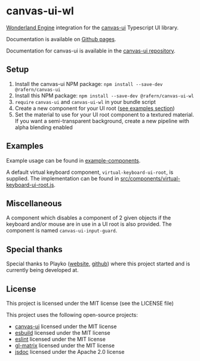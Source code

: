 # canvas-ui-wl

[Wonderland Engine](https://wonderlandengine.com/) integration for the
[canvas-ui](https://github.com/rafern/canvas-ui) Typescript UI library.

Documentation is available on [Github pages](https://rafern.github.io/canvas-ui-wl/).

Documentation for canvas-ui is available in the
[canvas-ui repository](https://github.com/rafern/canvas-ui).

## Setup

1. Install the canvas-ui NPM package: `npm install --save-dev @rafern/canvas-ui`
2. Install this NPM package: `npm install --save-dev @rafern/canvas-ui-wl`
3. `require` `canvas-ui` and `canvas-ui-wl` in your bundle script
4. Create a new component for your UI root ([see examples section](#Examples))
5. Set the material to use for your UI root component to a textured material. If you want a semi-transparent background, create a new pipeline with alpha blending enabled

## Examples

Example usage can be found in
[example-components](https://github.com/rafern/canvas-ui-wl/tree/master/example-components).

A default virtual keyboard component, `virtual-keyboard-ui-root`, is supplied.
The implementation can be found in
[src/components/virtual-keyboard-ui-root.js](https://github.com/rafern/canvas-ui-wl/blob/master/src/components/virtual-keyboard-ui-root.js).

## Miscellaneous

A component which disables a component of 2 given objects if the keyboard and/or
mouse are in use in a UI root is also provided. The component is named
`canvas-ui-input-guard`.

## Special thanks

Special thanks to Playko ([website](https://www.playko.com/),
[github](https://github.com/playkostudios)) where this project started and is
currently being developed at.

## License

This project is licensed under the MIT license (see the LICENSE file)

This project uses the following open-source projects:
- [canvas-ui](https://github.com/rafern/canvas-ui) licensed under the MIT license
- [esbuild](https://github.com/evanw/esbuild) licensed under the MIT license
- [eslint](https://github.com/eslint/eslint) licensed under the MIT license
- [gl-matrix](https://github.com/toji/gl-matrix) licensed under the MIT license
- [jsdoc](https://github.com/jsdoc/jsdoc) licensed under the Apache 2.0 license